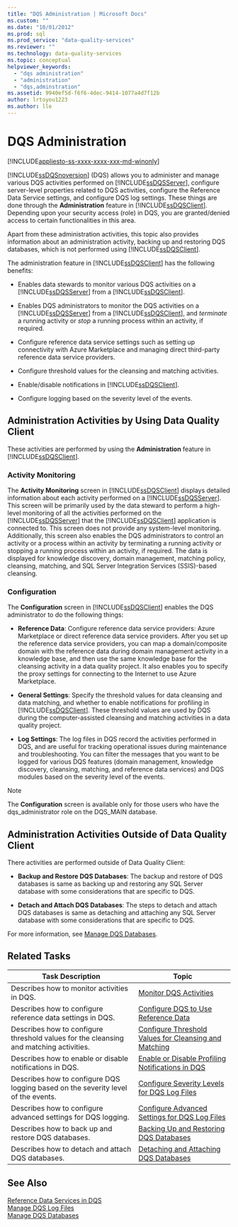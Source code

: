 ```yaml
---
title: "DQS Administration | Microsoft Docs"
ms.custom: ""
ms.date: "10/01/2012"
ms.prod: sql
ms.prod_service: "data-quality-services"
ms.reviewer: ""
ms.technology: data-quality-services
ms.topic: conceptual
helpviewer_keywords: 
  - "dqs administration"
  - "administration"
  - "dqs,adminstration"
ms.assetid: 9940ef5d-f6f6-4dec-9414-1077a4d7f12b
author: lrtoyou1223
ms.author: lle
---
```

# DQS Administration

[!INCLUDE[appliesto-ss-xxxx-xxxx-xxx-md-winonly](../includes/appliesto-ss-xxxx-xxxx-xxx-md-winonly.md)]

  [!INCLUDE[ssDQSnoversion](../includes/ssdqsnoversion-md.md)] (DQS) allows you to administer and manage various DQS activities performed on [!INCLUDE[ssDQSServer](../includes/ssdqsserver-md.md)], configure server-level properties related to DQS activities, configure the Reference Data Service settings, and configure DQS log settings. These things are done through the **Administration** feature in [!INCLUDE[ssDQSClient](../includes/ssdqsclient-md.md)]. Depending upon your security access (role) in DQS, you are granted/denied access to certain functionalities in this area.  
  
 Apart from these administration activities, this topic also provides information about an administration activity, backing up and restoring DQS databases, which is not performed using [!INCLUDE[ssDQSClient](../includes/ssdqsclient-md.md)].  
  
 The administration feature in [!INCLUDE[ssDQSClient](../includes/ssdqsclient-md.md)] has the following benefits:  
  
-   Enables data stewards to monitor various DQS activities on a [!INCLUDE[ssDQSServer](../includes/ssdqsserver-md.md)] from a [!INCLUDE[ssDQSClient](../includes/ssdqsclient-md.md)].  
  
-   Enables DQS administrators to monitor the DQS activities on a [!INCLUDE[ssDQSServer](../includes/ssdqsserver-md.md)] from a [!INCLUDE[ssDQSClient](../includes/ssdqsclient-md.md)], and *terminate* a running activity or *stop* a running process within an activity, if required.  
  
-   Configure reference data service settings such as setting up connectivity with Azure Marketplace and managing direct third-party reference data service providers.  
  
-   Configure threshold values for the cleansing and matching activities.  
  
-   Enable/disable notifications in [!INCLUDE[ssDQSClient](../includes/ssdqsclient-md.md)].  
  
-   Configure logging based on the severity level of the events.  
  
##  <a name="AdminUsingClent"></a> Administration Activities by Using Data Quality Client  
 These activities are performed by using the **Administration** feature in [!INCLUDE[ssDQSClient](../includes/ssdqsclient-md.md)].  
  
### Activity Monitoring  
 The **Activity Monitoring** screen in [!INCLUDE[ssDQSClient](../includes/ssdqsclient-md.md)] displays detailed information about each activity performed on a [!INCLUDE[ssDQSServer](../includes/ssdqsserver-md.md)]. This screen will be primarily used by the data steward to perform a high-level monitoring of all the activities performed on the [!INCLUDE[ssDQSServer](../includes/ssdqsserver-md.md)] that the [!INCLUDE[ssDQSClient](../includes/ssdqsclient-md.md)] application is connected to. This screen does not provide any system-level monitoring. Additionally, this screen also enables the DQS administrators to control an activity or a process within an activity by terminating a running activity or stopping a running process within an activity, if required. The data is displayed for knowledge discovery, domain management, matching policy, cleansing, matching, and SQL Server Integration Services (SSIS)-based cleansing.  
  
### Configuration  
 The **Configuration** screen in [!INCLUDE[ssDQSClient](../includes/ssdqsclient-md.md)] enables the DQS administrator to do the following things:  
  
-   **Reference Data**: Configure reference data service providers: Azure Marketplace or direct reference data service providers. After you set up the reference data service providers, you can map a domain/composite domain with the reference data during domain management activity in a knowledge base, and then use the same knowledge base for the cleansing activity in a data quality project. It also enables you to specify the proxy settings for connecting to the Internet to use Azure Marketplace.  
  
-   **General Settings**: Specify the threshold values for data cleansing and data matching, and whether to enable notifications for profiling in [!INCLUDE[ssDQSClient](../includes/ssdqsclient-md.md)]. These threshold values are used by DQS during the computer-assisted cleansing and matching activities in a data quality project.  
  
-   **Log Settings**: The log files in DQS record the activities performed in DQS, and are useful for tracking operational issues during maintenance and troubleshooting. You can filter the messages that you want to be logged for various DQS features (domain management, knowledge discovery, cleansing, matching, and reference data services) and DQS modules based on the severity level of the events.  
  
> [!NOTE]  
>  The **Configuration** screen is available only for those users who have the dqs_administrator role on the DQS_MAIN database.  
  
##  <a name="AdminOutsideClient"></a> Administration Activities Outside of Data Quality Client  
 There activities are performed outside of Data Quality Client:  
  
-   **Backup and Restore DQS Databases**: The backup and restore of DQS databases is same as backing up and restoring any SQL Server database with some considerations that are specific to DQS.  
  
-   **Detach and Attach DQS Databases**: The steps to detach and attach DQS databases is same as detaching and attaching any SQL Server database with some considerations that are specific to DQS.  
  
 For more information, see [Manage DQS Databases](../data-quality-services/manage-dqs-databases.md).  
  
## Related Tasks  
  
|Task Description|Topic|  
|----------------------|-----------|  
|Describes how to monitor activities in DQS.|[Monitor DQS Activities](../data-quality-services/monitor-dqs-activities.md)|  
|Describes how to configure reference data settings in DQS.|[Configure DQS to Use Reference Data](../data-quality-services/configure-dqs-to-use-reference-data.md)|  
|Describes how to configure threshold values for the cleansing and matching activities.|[Configure Threshold Values for Cleansing and Matching](../data-quality-services/configure-threshold-values-for-cleansing-and-matching.md)|  
|Describes how to enable or disable notifications in DQS.|[Enable or Disable Profiling Notifications in DQS](../data-quality-services/enable-or-disable-profiling-notifications-in-dqs.md)|  
|Describes how to configure DQS logging based on the severity level of the events.|[Configure Severity Levels for DQS Log Files](../data-quality-services/configure-severity-levels-for-dqs-log-files.md)|  
|Describes how to configure advanced settings for DQS logging.|[Configure Advanced Settings for DQS Log Files](../data-quality-services/configure-advanced-settings-for-dqs-log-files.md)|  
|Describes how to back up and restore DQS databases.|[Backing Up and Restoring DQS Databases](../data-quality-services/backing-up-and-restoring-dqs-databases.md)|  
|Describes how to detach and attach DQS databases.|[Detaching and Attaching DQS Databases](../data-quality-services/detaching-and-attaching-dqs-databases.md)|  
  
## See Also  
 [Reference Data Services in DQS](../data-quality-services/reference-data-services-in-dqs.md)   
 [Manage DQS Log Files](../data-quality-services/manage-dqs-log-files.md)   
 [Manage DQS Databases](../data-quality-services/manage-dqs-databases.md)  
  
  
